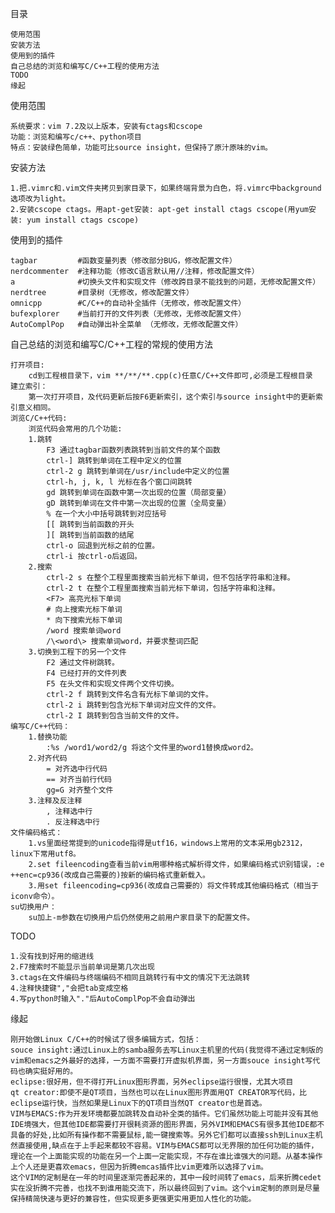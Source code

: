 目录

	使用范围
	安装方法
	使用到的插件
	自己总结的浏览和编写C/C++工程的使用方法 
    TODO
	缘起


使用范围
    
    系统要求：vim 7.2及以上版本，安装有ctags和cscope
	功能：浏览和编写c/c++、python项目
    特点：安装绿色简单，功能可比source insight，但保持了原汁原味的vim。


安装方法

	1.把.vimrc和.vim文件夹拷贝到家目录下，如果终端背景为白色，将.vimrc中background选项改为light。
    2.安装cscope ctags。用apt-get安装: apt-get install ctags cscope(用yum安装: yum install ctags cscope)


使用到的插件    

	tagbar         #函数变量列表（修改部分BUG，修改配置文件）
	nerdcommenter  #注释功能（修改C语言默认用//注释，修改配置文件）
	a              #切换头文件和实现文件（修改跨目录不能找到的问题，无修改配置文件）
	nerdtree       #目录树（无修改，修改配置文件）
	omnicpp        #C/C++的自动补全插件（无修改，修改配置文件）
	bufexplorer    #当前打开的文件列表（无修改，无修改配置文件）
    AutoComplPop   #自动弹出补全菜单 （无修改，无修改配置文件）                                            


自己总结的浏览和编写C/C++工程的常规的使用方法 

	打开项目:
		cd到工程根目录下，vim **/**/**.cpp(c)任意C/C++文件即可,必须是工程根目录
	建立索引：
		第一次打开项目，及代码更新后按F6更新索引，这个索引与source insight中的更新索引意义相同。
	浏览C/C++代码:
		浏览代码会常用的几个功能:
		1.跳转
			F3 通过tagbar函数列表跳转到当前文件的某个函数
			ctrl-] 跳转到单词在工程中定义的位置
			ctrl-2 g 跳转到单词在/usr/include中定义的位置
			ctrl-h, j, k, l 光标在各个窗口间跳转
			gd 跳转到单词在函数中第一次出现的位置（局部变量）
			gD 跳转到单词在文件中第一次出现的位置（全局变量）
			% 在一个大小中括号跳转到对应括号
			[[ 跳转到当前函数的开头
			][ 跳转到当前函数的结尾
			ctrl-o 回退到光标之前的位置。
			ctrl-i 按ctrl-o后返回。
		2.搜索
			ctrl-2 s 在整个工程里面搜索当前光标下单词，但不包括字符串和注释。
			ctrl-2 t 在整个工程里面搜索当前光标下单词，包括字符串和注释。
			<F7> 高亮光标下单词
            # 向上搜索光标下单词
            * 向下搜索光标下单词
			/word 搜索单词word
			/\<word\> 搜索单词word，并要求整词匹配
		3.切换到工程下的另一个文件
			F2 通过文件树跳转。
            F4 已经打开的文件列表
			F5 在头文件和实现文件两个文件切换。
			ctrl-2 f 跳转到文件名含有光标下单词的文件。
			ctrl-2 i 跳转到包含光标下单词对应文件的文件。
			ctrl-2 I 跳转到包含当前文件的文件。
	编写C/C++代码：
		1.替换功能
			:%s /word1/word2/g 将这个文件里的word1替换成word2。
		2.对齐代码
			= 对齐选中行代码
			== 对齐当前行代码
			gg=G 对齐整个文件
		3.注释及反注释
			, 注释选中行
			. 反注释选中行
	文件编码格式：
		1.vs里面经常提到的unicode指得是utf16，windows上常用的文本采用gb2312，linux下常用utf8。
        2.set fileencoding查看当前vim用哪种格式解析得文件，如果编码格式识别错误，:e ++enc=cp936(改成自己需要的)按新的编码格式重新载入。
        3.用set fileencoding=cp936(改成自己需要的）将文件转成其他编码格式（相当于iconv命令）。
	su切换用户：
        su加上-m参数在切换用户后仍然使用之前用户家目录下的配置文件。


TODO

    1.没有找到好用的缩进线
    2.F7搜索时不能显示当前单词是第几次出现
	3.ctags在文件编码与终端编码不相同且跳转行有中文的情况下无法跳转
	4.注释快捷键","会把tab变成空格
    4.写python时输入"."后AutoComplPop不会自动弹出
    

缘起

	刚开始做Linux C/C++的时候试了很多编辑方式，包括：
	souce insight:通过Linux上的samba服务去写Linux主机里的代码(我觉得不通过定制版的vim和emacs之外最好的选择，一方面不需要打开虚拟机界面，另一方面souce insight写代码也确实挺好用的。
	eclipse:很好用，但不得打开Linux图形界面，另外eclipse运行很慢，尤其大项目
	qt creator:即使不是QT项目，当然也可以在Linux图形界面用QT CREATOR写代码，比eclipse运行快，当然如果是Linux下的QT项目当然QT creator也是首选。
	VIM与EMACS:作为开发环境都要加跳转及自动补全类的插件。它们虽然功能上可能并没有其他IDE境强大，但其他IDE都需要打开很耗资源的图形界面，另外VIM和EMACS有很多其他IDE都不具备的好处,比如所有操作都不需要鼠标,能一键搜索等。另外它们都可以直接ssh到Linux主机然直接使用,缺点在于上手起来都较不容易。VIM与EMACS都可以无界限的加任何功能的插件，理论在一个上面能实现的功能在另一个上面一定能实现，不存在谁比谁强大的问题。从基本操作上个人还是更喜欢emacs，但因为折腾emcas插件比vim更难所以选择了vim。
	这个VIM的定制是在一年的时间里逐渐完善起来的，其中一段时间转了emacs，后来折腾cedet实在没折腾不完善，也找不到谁用能交流下，所以最终回到了vim。这个vim定制的原则是尽量保持精简快速与更好的兼容性，但实现更多更强更实用更加人性化的功能。
